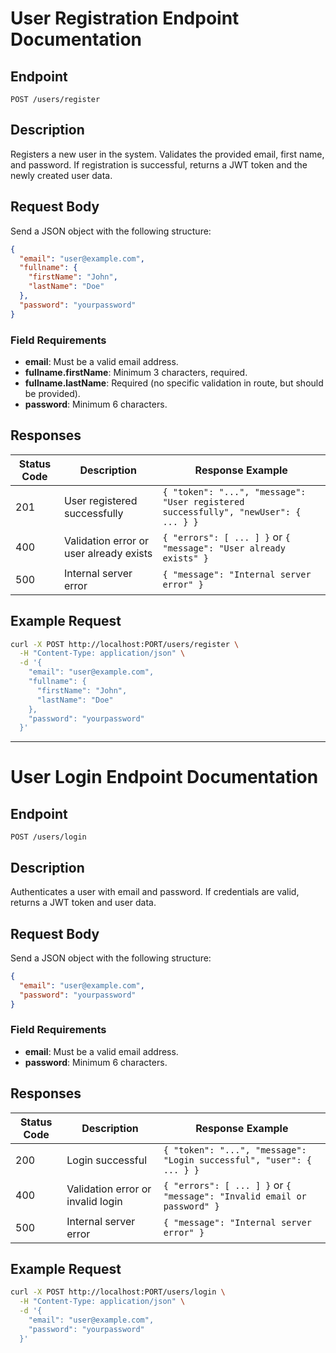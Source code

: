 # User Registration Endpoint Documentation

## Endpoint

`POST /users/register`

## Description

Registers a new user in the system. Validates the provided email, first name, and password. If registration is successful, returns a JWT token and the newly created user data.

## Request Body

Send a JSON object with the following structure:

```json
{
  "email": "user@example.com",
  "fullname": {
    "firstName": "John",
    "lastName": "Doe"
  },
  "password": "yourpassword"
}
```

### Field Requirements

- **email**: Must be a valid email address.
- **fullname.firstName**: Minimum 3 characters, required.
- **fullname.lastName**: Required (no specific validation in route, but should be provided).
- **password**: Minimum 6 characters.

## Responses

| Status Code | Description                             | Response Example                                                                    |
| ----------- | --------------------------------------- | ----------------------------------------------------------------------------------- |
| 201         | User registered successfully            | `{ "token": "...", "message": "User registered successfully", "newUser": { ... } }` |
| 400         | Validation error or user already exists | `{ "errors": [ ... ] }` or `{ "message": "User already exists" }`                   |
| 500         | Internal server error                   | `{ "message": "Internal server error" }`                                            |

## Example Request

```bash
curl -X POST http://localhost:PORT/users/register \
  -H "Content-Type: application/json" \
  -d '{
    "email": "user@example.com",
    "fullname": {
      "firstName": "John",
      "lastName": "Doe"
    },
    "password": "yourpassword"
  }'
```

---

# User Login Endpoint Documentation

## Endpoint

`POST /users/login`

## Description

Authenticates a user with email and password. If credentials are valid, returns a JWT token and user data.

## Request Body

Send a JSON object with the following structure:

```json
{
  "email": "user@example.com",
  "password": "yourpassword"
}
```

### Field Requirements

- **email**: Must be a valid email address.
- **password**: Minimum 6 characters.

## Responses

| Status Code | Description                       | Response Example                                                        |
| ----------- | --------------------------------- | ----------------------------------------------------------------------- |
| 200         | Login successful                  | `{ "token": "...", "message": "Login successful", "user": { ... } }`    |
| 400         | Validation error or invalid login | `{ "errors": [ ... ] }` or `{ "message": "Invalid email or password" }` |
| 500         | Internal server error             | `{ "message": "Internal server error" }`                                |

## Example Request

```bash
curl -X POST http://localhost:PORT/users/login \
  -H "Content-Type: application/json" \
  -d '{
    "email": "user@example.com",
    "password": "yourpassword"
  }'
```
